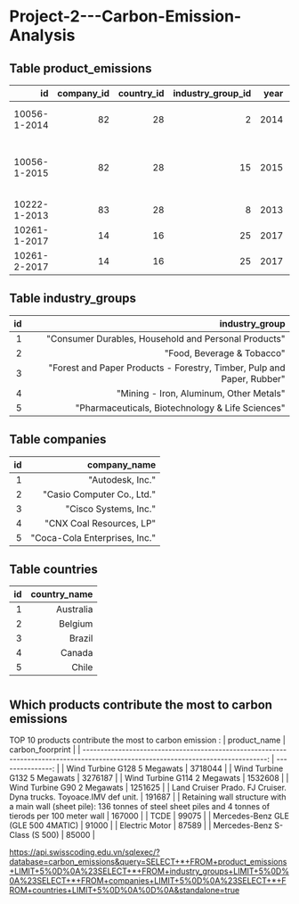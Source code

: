 # Project-2---Carbon-Emission-Analysis
## Table product_emissions
| id           | company_id | country_id | industry_group_id | year | product_name                                                    | weight_kg | carbon_footprint_pcf | upstream_percent_total_pcf | operations_percent_total_pcf | downstream_percent_total_pcf | 
| -----------: | ---------: | ---------: | ----------------: | ---: | --------------------------------------------------------------: | --------: | -------------------: | -------------------------: | ---------------------------: | ---------------------------: | 
| 10056-1-2014 | 82         | 28         | 2                 | 2014 | Frosted Flakes(R) Cereal                                        | 0.7485    | 2                    | 57.50                      | 30.00                        | 12.50                        | 
| 10056-1-2015 | 82         | 28         | 15                | 2015 | "Frosted Flakes, 23 oz, produced in Lancaster, PA (one carton)" | 0.7485    | 2                    | 57.50                      | 30.00                        | 12.50                        | 
| 10222-1-2013 | 83         | 28         | 8                 | 2013 | Office Chair                                                    | 20.68     | 73                   | 80.63                      | 17.36                        | 2.01                         | 
| 10261-1-2017 | 14         | 16         | 25                | 2017 | Multifunction Printers                                          | 110       | 1488                 | 30.65                      | 5.51                         | 63.84                        | 
| 10261-2-2017 | 14         | 16         | 25                | 2017 | Multifunction Printers                                          | 110       | 1818                 | 25.08                      | 4.51                         | 70.41                        | 
## Table industry_groups
| id | industry_group                                                         | 
| -: | ---------------------------------------------------------------------: | 
| 1  | "Consumer Durables, Household and Personal Products"                   | 
| 2  | "Food, Beverage & Tobacco"                                             | 
| 3  | "Forest and Paper Products - Forestry, Timber, Pulp and Paper, Rubber" | 
| 4  | "Mining - Iron, Aluminum, Other Metals"                                | 
| 5  | "Pharmaceuticals, Biotechnology & Life Sciences"                       | 
## Table companies
| id | company_name                  | 
| -: | ----------------------------: | 
| 1  | "Autodesk, Inc."              | 
| 2  | "Casio Computer Co., Ltd."    | 
| 3  | "Cisco Systems, Inc."         | 
| 4  | "CNX Coal Resources, LP"      | 
| 5  | "Coca-Cola Enterprises, Inc." | 
## Table countries
| id | country_name | 
| -: | -----------: | 
| 1  | Australia    | 
| 2  | Belgium      | 
| 3  | Brazil       | 
| 4  | Canada       | 
| 5  | Chile        | 
#
## Which products contribute the most to carbon emissions
TOP 10 products contribute the most to carbon emission :
| product_name                                                                                                                       | carbon_foorprint | 
| ---------------------------------------------------------------------------------------------------------------------------------: | ---------------: | 
| Wind Turbine G128 5 Megawats                                                                                                       | 3718044          | 
| Wind Turbine G132 5 Megawats                                                                                                       | 3276187          | 
| Wind Turbine G114 2 Megawats                                                                                                       | 1532608          | 
| Wind Turbine G90 2 Megawats                                                                                                        | 1251625          | 
| Land Cruiser Prado. FJ Cruiser. Dyna trucks. Toyoace.IMV def unit.                                                                 | 191687           | 
| Retaining wall structure with a main wall (sheet pile): 136 tonnes of steel sheet piles and 4 tonnes of tierods per 100 meter wall | 167000           | 
| TCDE                                                                                                                               | 99075            | 
| Mercedes-Benz GLE (GLE 500 4MATIC)                                                                                                 | 91000            | 
| Electric Motor                                                                                                                     | 87589            | 
| Mercedes-Benz S-Class (S 500)                                                                                                      | 85000            | 

https://api.swisscoding.edu.vn/sqlexec/?database=carbon_emissions&query=SELECT+*+FROM+product_emissions+LIMIT+5%0D%0A%23SELECT+*+FROM+industry_groups+LIMIT+5%0D%0A%23SELECT+*+FROM+companies+LIMIT+5%0D%0A%23SELECT+*+FROM+countries+LIMIT+5%0D%0A%0D%0A&standalone=true
